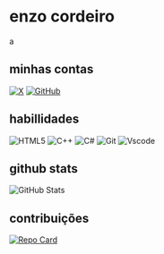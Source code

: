 # enzo cordeiro
a

## minhas contas
[![X](https://img.shields.io/badge/X-000?style=for-the-badge&logo=x)](https://x.com/enzocordeiro42)
[![GitHub](https://img.shields.io/badge/GitHub-100000?style=for-the-badge&logo=github&logoColor=white)](https://github.com/enzocordeiro42)

## habillidades
![HTML5](https://img.shields.io/badge/HTML5-E34F26?style=for-the-badge&logo=html5&logoColor=white)
![C++](https://img.shields.io/badge/C%2B%2B-00599C?style=for-the-badge&logo=c%2B%2B&logoColor=white)
![C#](https://img.shields.io/badge/C%23-239120?style=for-the-badge&logo=c-sharp&logoColor=white)
![Git](https://img.shields.io/badge/GIT-E44C30?style=for-the-badge&logo=git&logoColor=white)
![Vscode](https://img.shields.io/badge/Vscode-007ACC?style=for-the-badge&logo=visual-studio-code&logoColor=white)

## github stats
![GitHub Stats](https://github-readme-stats.vercel.app/api?username=enzocordeiro42&theme=transparent&bg_color=000&border_color=30A3DC&show_icons=true&icon_color=30A3DC&title_color=E94D5F&text_color=FFF&hide_title=true&hide=stars)

## contribuições
[![Repo Card](https://github-readme-stats.vercel.app/api/pin/?username=SEUUSERNAME&repo=SEUREPOSITORIO&bg_color=000&border_color=30A3DC&show_icons=true&icon_color=30A3DC&title_color=E94D5F&text_color=FFF)](https://github.com/enzocordeiro42/dio-lab-open-source/tree/feat/community/enzocordeiro42)